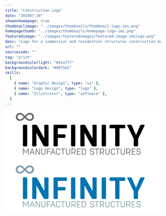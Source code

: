 ```yaml
---
title: "Construction Logo"
date: "201907-30"
showonhomepage: true
thumbnailimage: "../images/thumbnails/thumbnail-logo-ims.png"
homepagethumb: "../images/thumbnails/homepage-logo-ims.png"
featuredimage: "../images/featuredimages/featured-image-imslogo.png"
desc: "Logo for a commercial and residential structures construction business. I was free to design whatever concept I wanted. I knew that I wanted to a modern design that communicated precision, and the name “Infinity” suggested an obvious mark. I played with a number of ideas, including rectangular structures in 3-point perspective, and combining the letter “i” and the infinity symbol. Ultimately, while playing around with the infinity symbol and type, I discovered that setting the infinity symbol above the first letter “i” created an interesting relationship between mark and type. I settled on Antartica Rounded for the type face. A well rendered sans serif with rounded terminals, it is modern and precise but friendly at the same time."
url: ""
sourcecode: ""
tag: "print"
backgroundcolorlight: "#2ea7f7"
backgroundcolordark: "#0075b2"
skills:
  [
    { name: "Graphic Design", type: "ux" },
    { name: "Logo Design", type: "logo" },
    { name: "Illustrator", type: "software" },
  ]
---
```


![alt text](../images/logos/Infinity-Manufactured-Structures-logo-final.png "IMS logo final")
